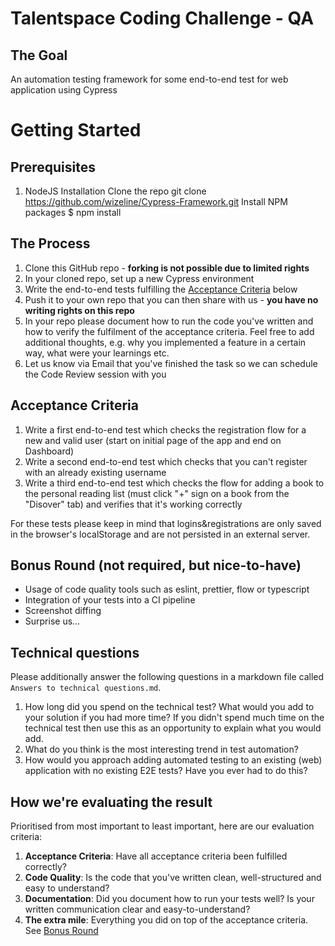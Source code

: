 # Talentspace Coding Challenge - QA

## The Goal
An automation testing framework for some end-to-end test for web application using Cypress


# Getting Started
## Prerequisites
1. NodeJS
Installation
Clone the repo
git clone https://github.com/wizeline/Cypress-Framework.git
Install NPM packages
$ npm install

## The Process
1. Clone this GitHub repo - **forking is not possible due to limited rights**
1. In your cloned repo, set up a new Cypress environment
1. Write the end-to-end tests fulfilling the [Acceptance Criteria](#acceptance-criteria) below
1. Push it to your own repo that you can then share with us - **you have no writing rights on this repo**
1. In your repo please document how to run the code you've written and how to verify the fulfilment of the acceptance criteria. Feel free to add additional thoughts, e.g. why you implemented a feature in a certain way, what were your learnings etc.
1. Let us know via Email that you've finished the task so we can schedule the Code Review session with you

## Acceptance Criteria
1. Write a first end-to-end test which checks the registration flow for a new and valid user (start on initial page of the app and end on Dashboard)
1. Write a second end-to-end test which checks that you can't register with an already existing username 
1. Write a third end-to-end test which checks the flow for adding a book to the personal reading list (must click "+" sign on a book from the "Disover" tab) and verifies that it's working correctly

For these tests please keep in mind that logins&registrations are only saved in the browser's localStorage and are not persisted in an external server.

## Bonus Round (not required, but nice-to-have)
* Usage of code quality tools such as eslint, prettier, flow or typescript
* Integration of your tests into a CI pipeline
* Screenshot diffing
* Surprise us…

## Technical questions
Please additionally answer the following questions in a markdown file called `Answers to technical questions.md`.

1. How long did you spend on the technical test? What would you add to your solution if you had more time? If you didn't spend much time on the technical test then use this as an opportunity to explain what you would add.
1. What do you think is the most interesting trend in test automation?
1. How would you approach adding automated testing to an existing (web) application with no existing E2E tests? Have you ever had to do this?

## How we're evaluating the result
Prioritised from most important to least important, here are our evaluation criteria:
1. **Acceptance Criteria**: Have all acceptance criteria been fulfilled correctly? 
1. **Code Quality**: Is the code that you've written clean, well-structured and easy to understand?
1. **Documentation**: Did you document how to run your tests well? Is your written communication clear and easy-to-understand?
1. **The extra mile**: Everything you did on top of the acceptance criteria. See [Bonus Round](#bonus-round-not-required-but-nice-to-have)
